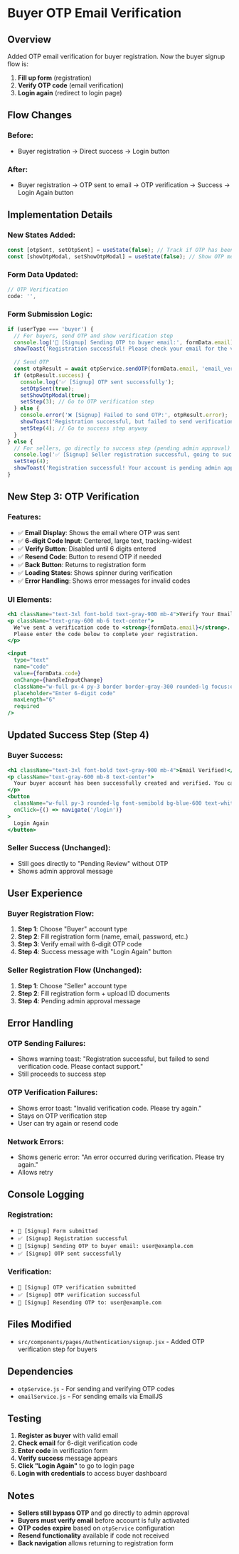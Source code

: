 # Buyer OTP Email Verification

## Overview
Added OTP email verification for buyer registration. Now the buyer signup flow is:

1. **Fill up form** (registration)
2. **Verify OTP code** (email verification) 
3. **Login again** (redirect to login page)

## Flow Changes

### **Before:**
- Buyer registration → Direct success → Login button

### **After:**
- Buyer registration → OTP sent to email → OTP verification → Success → Login Again button

## Implementation Details

### **New States Added:**
```jsx
const [otpSent, setOtpSent] = useState(false); // Track if OTP has been sent
const [showOtpModal, setShowOtpModal] = useState(false); // Show OTP modal
```

### **Form Data Updated:**
```jsx
// OTP Verification
code: '',
```

### **Form Submission Logic:**
```jsx
if (userType === 'buyer') {
  // For buyers, send OTP and show verification step
  console.log('📧 [Signup] Sending OTP to buyer email:', formData.email);
  showToast('Registration successful! Please check your email for the verification code.', 'success');
  
  // Send OTP
  const otpResult = await otpService.sendOTP(formData.email, 'email_verification');
  if (otpResult.success) {
    console.log('✅ [Signup] OTP sent successfully');
    setOtpSent(true);
    setShowOtpModal(true);
    setStep(3); // Go to OTP verification step
  } else {
    console.error('❌ [Signup] Failed to send OTP:', otpResult.error);
    showToast('Registration successful, but failed to send verification code. Please contact support.', 'warning');
    setStep(4); // Go to success step anyway
  }
} else {
  // For sellers, go directly to success step (pending admin approval)
  console.log('✅ [Signup] Seller registration successful, going to success step');
  setStep(4);
  showToast('Registration successful! Your account is pending admin approval.', 'success');
}
```

## New Step 3: OTP Verification

### **Features:**
- ✅ **Email Display**: Shows the email where OTP was sent
- ✅ **6-digit Code Input**: Centered, large text, tracking-widest
- ✅ **Verify Button**: Disabled until 6 digits entered
- ✅ **Resend Code**: Button to resend OTP if needed
- ✅ **Back Button**: Returns to registration form
- ✅ **Loading States**: Shows spinner during verification
- ✅ **Error Handling**: Shows error messages for invalid codes

### **UI Elements:**
```jsx
<h1 className="text-3xl font-bold text-gray-900 mb-4">Verify Your Email</h1>
<p className="text-gray-600 mb-6 text-center">
  We've sent a verification code to <strong>{formData.email}</strong>. 
  Please enter the code below to complete your registration.
</p>

<input
  type="text"
  name="code"
  value={formData.code}
  onChange={handleInputChange}
  className="w-full px-4 py-3 border border-gray-300 rounded-lg focus:outline-none focus:ring-2 focus:ring-blue-500 focus:border-transparent text-center text-lg tracking-widest"
  placeholder="Enter 6-digit code"
  maxLength="6"
  required
/>
```

## Updated Success Step (Step 4)

### **Buyer Success:**
```jsx
<h1 className="text-3xl font-bold text-gray-900 mb-4">Email Verified!</h1>
<p className="text-gray-600 mb-8 text-center">
  Your buyer account has been successfully created and verified. You can now login to start shopping!
</p>
<button
  className="w-full py-3 rounded-lg font-semibold bg-blue-600 text-white hover:bg-blue-700 transition"
  onClick={() => navigate('/login')}
>
  Login Again
</button>
```

### **Seller Success (Unchanged):**
- Still goes directly to "Pending Review" without OTP
- Shows admin approval message

## User Experience

### **Buyer Registration Flow:**
1. **Step 1**: Choose "Buyer" account type
2. **Step 2**: Fill registration form (name, email, password, etc.)
3. **Step 3**: Verify email with 6-digit OTP code
4. **Step 4**: Success message with "Login Again" button

### **Seller Registration Flow (Unchanged):**
1. **Step 1**: Choose "Seller" account type  
2. **Step 2**: Fill registration form + upload ID documents
3. **Step 4**: Pending admin approval message

## Error Handling

### **OTP Sending Failures:**
- Shows warning toast: "Registration successful, but failed to send verification code. Please contact support."
- Still proceeds to success step

### **OTP Verification Failures:**
- Shows error toast: "Invalid verification code. Please try again."
- Stays on OTP verification step
- User can try again or resend code

### **Network Errors:**
- Shows generic error: "An error occurred during verification. Please try again."
- Allows retry

## Console Logging

### **Registration:**
- `📝 [Signup] Form submitted`
- `✅ [Signup] Registration successful`
- `📧 [Signup] Sending OTP to buyer email: user@example.com`
- `✅ [Signup] OTP sent successfully`

### **Verification:**
- `🔐 [Signup] OTP verification submitted`
- `✅ [Signup] OTP verification successful`
- `🔄 [Signup] Resending OTP to: user@example.com`

## Files Modified
- `src/components/pages/Authentication/signup.jsx` - Added OTP verification step for buyers

## Dependencies
- `otpService.js` - For sending and verifying OTP codes
- `emailService.js` - For sending emails via EmailJS

## Testing
1. **Register as buyer** with valid email
2. **Check email** for 6-digit verification code
3. **Enter code** in verification form
4. **Verify success** message appears
5. **Click "Login Again"** to go to login page
6. **Login with credentials** to access buyer dashboard

## Notes
- **Sellers still bypass OTP** and go directly to admin approval
- **Buyers must verify email** before account is fully activated
- **OTP codes expire** based on `otpService` configuration
- **Resend functionality** available if code not received
- **Back navigation** allows returning to registration form

